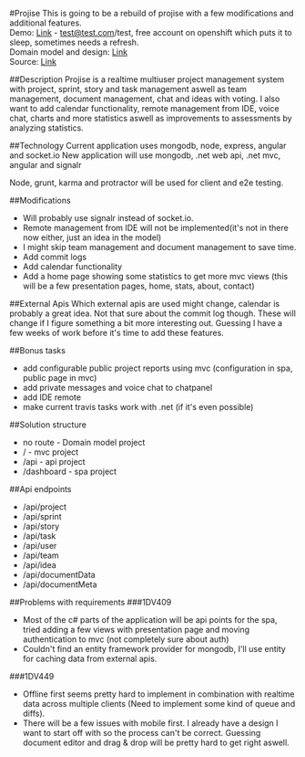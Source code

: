 #Projise
This is going to be a rebuild of projise with a few modifications and additional features.  
Demo: [Link](http://projise-klind.rhcloud.com/) - test@test.com/test, free account on openshift which puts it to sleep, sometimes needs a refresh.  
Domain model and design: [Link](https://github.com/kristofferlind/projise/blob/master/documentation/domain.md)  
Source: [Link](https://github.com/kristofferlind/projise)

##Description
Projise is a realtime multiuser project management system with project, sprint, story and task management aswell as team management, document management, chat and ideas with voting. I also want to add calendar functionality, remote management from IDE, voice chat, charts and more statistics aswell as improvements to assessments by analyzing statistics.

##Technology
Current application uses mongodb, node, express, angular and socket.io
New application will use mongodb, .net web api, .net mvc, angular and signalr

Node, grunt, karma and protractor will be used for client and e2e testing.

##Modifications
* Will probably use signalr instead of socket.io.
* Remote management from IDE will not be implemented(it's not in there now either, just an idea in the model)
* I might skip team management and document management to save time.
* Add commit logs
* Add calendar functionality
* Add a home page showing some statistics to get more mvc views (this will be a few presentation pages, home, stats, about, contact)

##External Apis
Which external apis are used might change, calendar is probably a great idea. Not that sure about the commit log though. These will change if I figure something a bit more interesting out. Guessing I have a few weeks of work before it's time to add these features.

##Bonus tasks
* add configurable public project reports using mvc (configuration in spa, public page in mvc)
* add private messages and voice chat to chatpanel
* add IDE remote
* make current travis tasks work with .net (if it's even possible)

##Solution structure
* no route - Domain model project
* / - mvc project
* /api - api project
* /dashboard - spa project

##Api endpoints
* /api/project
* /api/sprint
* /api/story
* /api/task
* /api/user
* /api/team
* /api/idea
* /api/documentData
* /api/documentMeta

##Problems with requirements
###1DV409
* Most of the c# parts of the application will be api points for the spa, tried adding a few views with presentation page and moving authentication to mvc (not completely sure about auth)
* Couldn't find an entity framework provider for mongodb, I'll use entity for caching data from external apis.

###1DV449
* Offline first seems pretty hard to implement in combination with realtime data across multiple clients (Need to implement some kind of queue and diffs).
* There will be a few issues with mobile first. I already have a design I want to start off with so the process can't be correct. Guessing document editor and drag & drop will be pretty hard to get right aswell.
